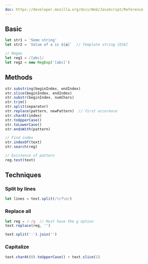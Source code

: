 ```yaml
---
doc: https://developer.mozilla.org/docs/Web/JavaScript/Reference
---
```


## Basic

```javascript
let str1 = 'Some string'
let str2 = `Value of a is ${a}`  // Template string [ES6]

// Regex
let reg1 = /[abc]/
let reg2 = new RegExp('[abc]')
```

## Methods

```javascript
str.substring(beginIndex, endIndex)
str.slice(beginIndex, endIndex)
str.substr(beginIndex, numChars)
str.trim()
str.split(separator)
str.replace(pattern, newPattern)  // first occurence
str.charAt(index)
str.toUpperCase()
str.toLowerCase()
str.endsWith(pattern)

// Find index
str.indexOf(text)
str.search(reg)

// Existence of pattern
reg.test(text)
```

## Techniques

### Split by lines

```javascript
let lines = text.split(/\r?\n/)
```

### Replace all

```javascript
let reg = /-/g  // Must have the g option
text.replace(reg, '')

text.split('-').join('')
```

### Capitalize

```javascript
text.charAt(0).toUpperCase() + text.slice(1)
```
